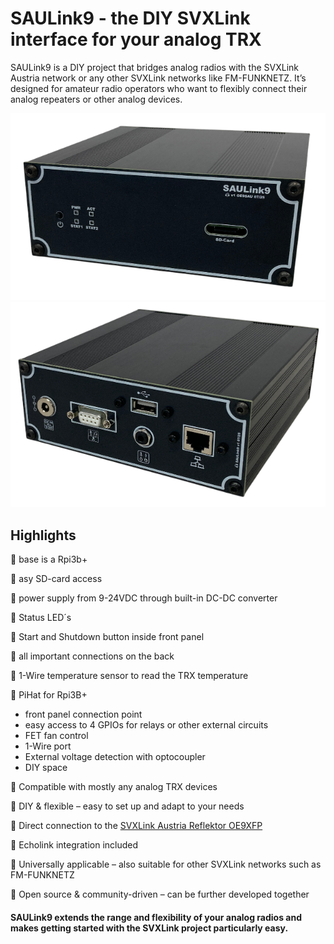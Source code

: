 # SAULink9 - the DIY SVXLink interface for your analog TRX

SAULink9 is a DIY project that bridges analog radios with the SVXLink Austria network or any other SVXLink networks like FM-FUNKNETZ.
It’s designed for amateur radio operators who want to flexibly connect their analog repeaters or other analog devices.

![Caseoverfront](/Node_Case/SAULink9_over_front.png)
![Caseoverback](/Node_Case/SAULink9_over_back.png)

## Highlights

🔹 base is a Rpi3b+

🔹 asy SD-card access

🔹 power supply from 9-24VDC through built-in DC-DC converter

🔹 Status LED´s

🔹 Start and Shutdown button inside front panel

🔹 all important connections on the back

🔹 1-Wire temperature sensor to read the TRX temperature

🔹 PiHat for Rpi3B+
  * front panel connection point
  * easy access to 4 GPIOs for relays or other external circuits
  * FET fan control
  * 1-Wire port
  * External voltage detection with optocoupler
  * DIY space

🔹 Compatible with mostly any analog TRX devices

🔹 DIY & flexible – easy to set up and adapt to your needs

🔹 Direct connection to the [SVXLink Austria Reflektor OE9XFP](http://oe9xvi.dyndns.org:46197)

🔹 Echolink integration included

🔹 Universally applicable – also suitable for other SVXLink networks such as FM-FUNKNETZ

🔹 Open source & community-driven – can be further developed together

#### SAULink9 extends the range and flexibility of your analog radios and makes getting started with the SVXLink project particularly easy.




